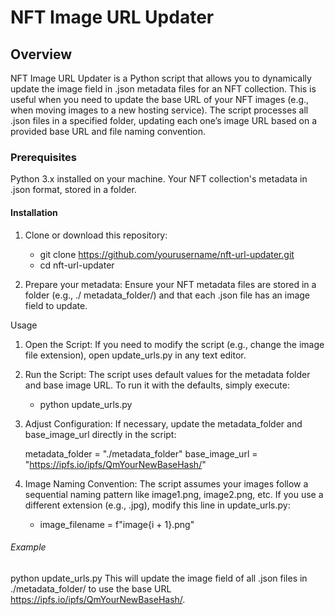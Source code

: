 # NFT Image URL Updater

## Overview

NFT Image URL Updater is a Python script that allows you to dynamically update the image field in .json metadata files for an NFT collection. This is useful when you need to update the base URL of your NFT images (e.g., when moving images to a new hosting service). The script processes all .json files in a specified folder, updating each one’s image URL based on a provided base URL and file naming convention.


### Prerequisites

Python 3.x installed on your machine.
Your NFT collection's metadata in .json format, stored in a folder.

#### Installation

1. Clone or download this repository:

   - git clone https://github.com/yourusername/nft-url-updater.git
   - cd nft-url-updater



2. Prepare your metadata: Ensure your NFT metadata files are stored in a folder (e.g., ./ metadata_folder/) and that each .json file has an image field to update.


Usage

1. Open the Script: If you need to modify the script (e.g., change the image file extension), open update_urls.py in any text editor.

2. Run the Script: The script uses default values for the metadata folder and base image URL. To run it with the defaults, simply execute:

   - python update_urls.py

3. Adjust Configuration:
   If necessary, update the metadata_folder and base_image_url directly in the script:

    metadata_folder = "./metadata_folder"
    base_image_url = "https://ipfs.io/ipfs/QmYourNewBaseHash/"

4. Image Naming Convention: The script assumes your images follow a sequential naming pattern like image1.png, image2.png, etc.  If you use a different extension (e.g., .jpg), modify this line in update_urls.py:


    - image_filename = f"image{i + 1}.png"


###### Example

python update_urls.py
This will update the image field of all .json files in ./metadata_folder/ to use the base URL https://ipfs.io/ipfs/QmYourNewBaseHash/.